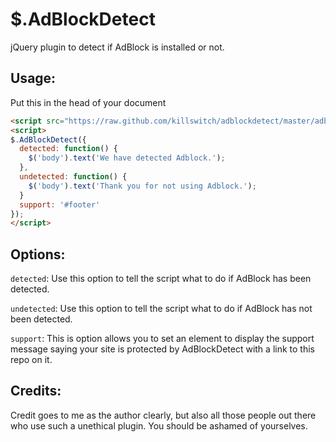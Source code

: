$.AdBlockDetect
=============
jQuery plugin to detect if AdBlock is installed or not.

Usage:
------------
Put this in the head of your document
```html
<script src="https://raw.github.com/killswitch/adblockdetect/master/adblockdetect.min.js"></script>
<script>
$.AdBlockDetect({
  detected: function() {
    $('body').text('We have detected Adblock.');
  },
  undetected: function() {
    $('body').text('Thank you for not using Adblock.');
  }
  support: '#footer'
});
</script>
```
Options:
------------
`detected`: Use this option to tell the script what to do if AdBlock has been detected.

`undetected`: Use this option to tell the script what to do if AdBlock has not been detected.

`support`: This is option allows you to set an element to display the support message saying your site is protected by AdBlockDetect with a link to this repo on it.

Credits:
------------
Credit goes to me as the author clearly, but also all those people out there who use such a unethical plugin. You should be ashamed of yourselves.
